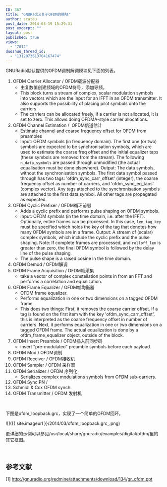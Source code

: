 ```yaml
---
ID: 367
title: "GNURadio关于OFDM的模块"
author: scateu
post_date: 2014-03-19 15:29:31
post_excerpt: ""
layout: post
published: true
views:
  - "7012"
duoshuo_thread_id:
  - "1312073613704167474"
---
```

GNURadio默认提供的OFDM调制解调模块见下面的列表。
<ol>
	<li>OFDM Carrier Allocator / OFDM载波分配器
<ul>
	<li>由复数值创建频域的OFDM符号，添加导频。</li>
	<li>This block turns a stream of complex, scalar modulation symbols into vectors which are the input for an IFFT in an OFDM transmitter. It also supports the possibility of placing pilot symbols onto the carriers.</li>
	<li>The carriers can be allocated freely, if a carrier is not allocated, it is set to zero. This allows doing OFDMA-style carrier allocations.</li>
</ul>
</li>
	<li>OFDM Channel Estimation /  OFDM信道估计
<ul>
	<li>Estimate channel and coarse frequency offset for OFDM from preambles</li>
	<li>Input: OFDM symbols (in frequency domain). The first one (or two) symbols are expected to be synchronisation symbols, which are used to estimate the coarse freq offset and the initial equalizer taps (these symbols are removed from the stream). The following <code>n_data_symbols</code> are passed through unmodified (the actual equalisation must be done elsewhere). Output: The data symbols, without the synchronisation symbols. The first data symbol passed through has two tags: 'ofdm_sync_carr_offset' (integer), the coarse frequency offset as number of carriers, and 'ofdm_sync_eq_taps' (complex vector). Any tags attached to the synchronisation symbols are attached to the first data symbol. All other tags are propagated as expected.</li>
</ul>
</li>
	<li>OFDM Cyclic Prefixer / OFDM循环前缀
<ul>
	<li>Adds a cyclic prefix and performs pulse shaping on OFDM symbols.</li>
	<li>Input: OFDM symbols (in the time domain, i.e. after the IFFT). Optionally, entire frames can be processed. In this case, <code>len_tag_key</code> must be specified which holds the key of the tag that denotes how many OFDM symbols are in a frame. Output: A stream of (scalar) complex symbols, which include the cyclic prefix and the pulse shaping. Note: If complete frames are processed, and <code>rolloff_len</code> is greater than zero, the final OFDM symbol is followed by the delay line of the pulse shaping.</li>
	<li>The pulse shape is a raised cosine in the time domain.</li>
</ul>
</li>
	<li>OFDM Demod / OFDM解调</li>
	<li>OFDM Frame Acquisition / OFDM帧采集
<ul>
	<li>take a vector of complex constellation points in from an FFT and performs a correlation and equalization.</li>
</ul>
</li>
	<li>OFDM Frame Equalizer / OFDM帧均衡器
<ul>
	<li>OFDM frame equalizer.</li>
	<li>Performs equalization in one or two dimensions on a tagged OFDM frame.</li>
	<li>This does two things: First, it removes the coarse carrier offset. If a tag is found on the first item with the key 'ofdm_sync_carr_offset', this is interpreted as the coarse frequency offset in number of carriers. Next, it performs equalization in one or two dimensions on a tagged OFDM frame. The actual equalization is done by a ofdm_frame_equalizer object, outside of the block.</li>
</ul>
</li>
	<li>OFDM Insert Preamble / OFDM插入前同步码
<ul>
	<li>insert "pre-modulated" preamble symbols before each payload.</li>
</ul>
</li>
	<li>OFDM Mod / OFDM调制</li>
	<li>OFDM Receiver / OFDM接收机</li>
	<li>OFDM Sampler / OFDM 采样器</li>
	<li>OFDM Serializer / OFDM 序列化
<ul>
	<li>Serializes complex modulations symbols from OFDM sub-carriers.</li>
</ul>
</li>
	<li>OFDM Sync PN /</li>
	<li>Schmidl &amp; Cox OFDM synch.</li>
	<li>OFDM Transmitter / OFDM 发射机</li>
</ol>
&nbsp;

下图是ofdm_loopback.grc，实现了一个简单的OFDM回环。

![]({{ site.imageurl }}/2014/03/ofdm_loopback.grc_.png)

更详细的示例可以参见/usr/local/share/gnuradio/examples/digital/ofdm/里的其它框图。

&nbsp;
<h2>参考文献</h2>
[1] <a href="http://gnuradio.org/redmine/attachments/download/134/gr_ofdm.ppt">http://gnuradio.org/redmine/attachments/download/134/gr_ofdm.ppt</a>
